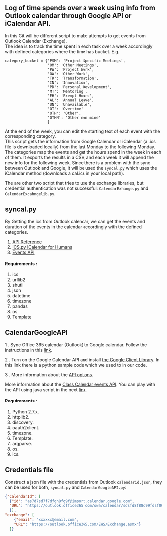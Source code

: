 ## Log of time spends over a week using info from Outlook calendar through Google API or iCalendar API. 


In this Git will be different script to make attempts to get events from Outlook Calendar (Exchange).  
The idea is to track the time spent in each task over a week accordingly with defined categories where the time has bucket. E.g.

```
category_bucket = {'PSM': 'Project Specific Meetings',
                   'OM': 'Other Meetings',
                   'PW': 'Project Work',
                   'OW': 'Other Work',
                   'TR': 'Transformation',
                   'IN': 'Innovation',
                   'PD': 'Personal Development',
                   'MT': 'Mentoring',
                   'EH': 'Exempt Hours',
                   'AL': 'Annual Leave',
                   'UN': 'Unavailable',
                   'OT': 'Overtime',
                   'OTH': 'Other',
                   'OTHN': 'Other non mine'
                   }
```
                   
At the end of the week, you can edit the starting text of each event with the corresponding category.  
This script gets the information from Google Calendar or iCalendar  (a .ics file is downloaded locally) 
from the last Monday to the following Monday. The categories map the events and get the hours spend in 
the week in each of them. It exports the results in a CSV, and each week it will append the new info 
for the following week. Since there is a problem with the sync between Outlook and Google, it will 
be used the ```syncal.py``` which uses the iCalendar method (downloads a cal.ics in your local path).


The are other two script that tries to use the exchange libraries, but credential authentication was not successful: 
``CalendarExhange.py`` and ``CalendarExcahngelib.py``.

## syncal.py

By Getting the ics from Outlook calendar, we can get the events and duration of the events in the calendar accordingly 
with the defined categories.

 1) [API Reference](https://icalendar.readthedocs.io/en/latest/api.html)
 2) [ICS.py ICalendar for Humans](http://icspy.readthedocs.io/en/v0.3/)
 3) [Events API](http://icspy.readthedocs.io/en/latest/api.html#ics.event.Event.begin)

####  Requirements :

1. ics
2. urllib2
3. shutil
4.  json
5. datetime
6. timezone
7. pandas
8. os
9. Template

## CalendarGoogleAPI

1 . Sync Office 365 calendar (Outlook) to Google calendar. 
Follow the instructions in this [link](https://webapps.stackexchange.com/questions/89473/sync-office-365-calendar-to-google-calendar). 

2 . Turn on the Google Calendar API and install [the Google Client Library](https://developers.google.com/google-apps/calendar/quickstart/python#step_2_install_the_google_client_library). In this link there is a python sample code which we used to in our code. 

3 . More information about the [API options](https://developers.google.com/google-apps/calendar/v3/reference/events).

More information about the [Class Calendar events API](https://developers.google.com/apps-script/reference/calendar/calendar-event-series).
You can play with the API using java script in the next [link](https://script.google.com/home).

####  Requirements :

1. Python 2.7.x.
2. httplib2.
3. discovery.
4. oauth2client.
5. timezone.
6. Template.
7. argparse.
8. os.
9. ics.

## Credentials file

Construct a json file with the credentials from Outlook `calendarid.json`, they can be used for both,
`syncal.py`  and `CalendarGoogleAPI.py`:

```json
{"calendarId": [
  {"id": "as7d7sd7f7dfgh8fg9f@import.calendar.google.com",
  "URL": "https://outlook.office365.com/owa/calendar/sdsfd8f88d99fdsf00s0d9s99sf@shopdirect.com/sdfd8f89d90s0dsdfsdff0s88dfs/calendar.ics"
  }],
"exchange": [
    {"email": "xxxxxx@email.com",
    "URL": "https://outlook.office365.com/EWS/Exchange.asmx"}
  ]}
```


